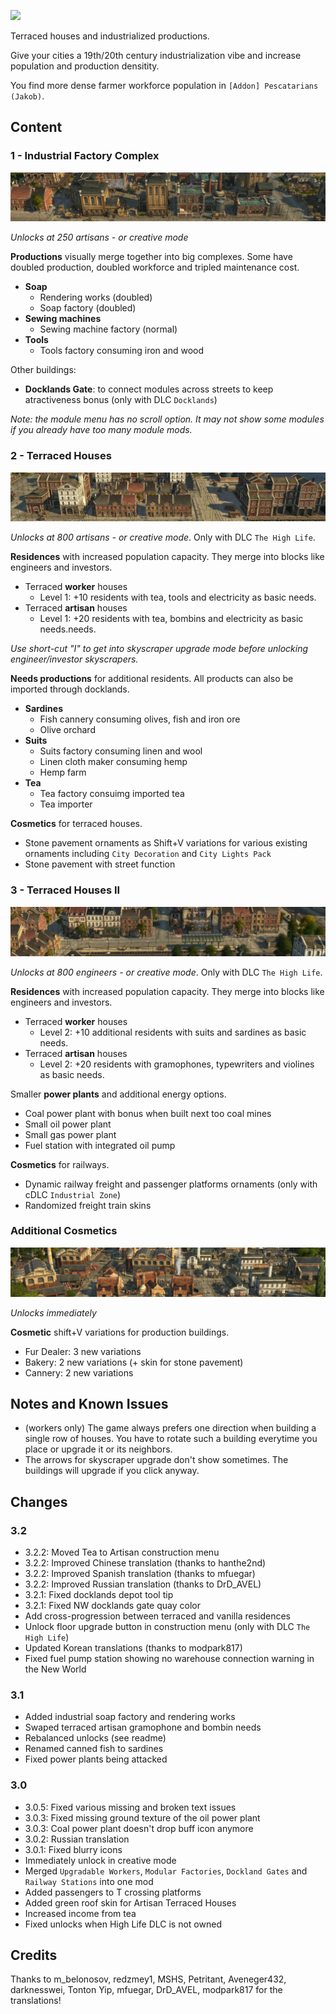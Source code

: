 ![](./banner.jpg)

Terraced houses and industrialized productions.

Give your cities a 19th/20th century industrialization vibe and increase population and production densitity.

You find more dense farmer workforce population in `[Addon] Pescatarians (Jakob)`.

## Content

### 1 - Industrial Factory Complex

![](./readme-industrial-complex.jpg)

*Unlocks at 250 artisans - or creative mode*

**Productions** visually merge together into big complexes.
Some have doubled production, doubled workforce and tripled maintenance cost.

- **Soap**
  - Rendering works (doubled)
  - Soap factory (doubled)
- **Sewing machines**
  - Sewing machine factory (normal)
- **Tools**
  - Tools factory consuming iron and wood

Other buildings:

- **Docklands Gate**: to connect modules across streets to keep atractiveness bonus (only with DLC `Docklands`)

*Note: the module menu has no scroll option. It may not show some modules if you already have too many module mods.*

### 2 - Terraced Houses

![](./readme-terraced-houses-1.jpg)

*Unlocks at 800 artisans - or creative mode*. Only with DLC `The High Life`.

**Residences** with increased population capacity.
They merge into blocks like engineers and investors.

- Terraced **worker** houses
  - Level 1: +10 residents with tea, tools and electricity as basic needs.
- Terraced **artisan** houses
  - Level 1: +20 residents with tea, bombins and electricity as basic needs.needs.

*Use short-cut "I" to get into skyscraper upgrade mode before unlocking engineer/investor skyscrapers.*

**Needs productions** for additional residents. All products can also be imported through docklands.

- **Sardines**
  - Fish cannery consuming olives, fish and iron ore
  - Olive orchard
- **Suits**
  - Suits factory consuming linen and wool
  - Linen cloth maker consuming hemp
  - Hemp farm
- **Tea**
  - Tea factory consuimg imported tea
  - Tea importer

**Cosmetics** for terraced houses.

- Stone pavement ornaments as Shift+V variations for various existing ornaments including `City Decoration` and `City Lights Pack`
- Stone pavement with street function

### 3 - Terraced Houses II

![](./readme-terraced-houses-2.jpg)

*Unlocks at 800 engineers - or creative mode*. Only with DLC `The High Life`.

**Residences** with increased population capacity.
They merge into blocks like engineers and investors.

- Terraced **worker** houses
  - Level 2: +10 additional residents with suits and sardines as basic needs.
- Terraced **artisan** houses
  - Level 2: +20 residents with gramophones, typewriters and violines as basic needs.

Smaller **power plants** and additional energy options.

- Coal power plant with bonus when built next too coal mines
- Small oil power plant
- Small gas power plant
- Fuel station with integrated oil pump

**Cosmetics** for railways.

- Dynamic railway freight and passenger platforms ornaments (only with cDLC `Industrial Zone`)
- Randomized freight train skins

### Additional Cosmetics

![](./readme-factory-variants.jpg)

*Unlocks immediately*

**Cosmetic** shift+V variations for production buildings.

- Fur Dealer: 3 new variations
- Bakery: 2 new variations (+ skin for stone pavement)
- Cannery: 2 new variations

## Notes and Known Issues

- (workers only) The game always prefers one direction when building a single row of houses. You have to rotate such a building everytime you place or upgrade it or its neighbors.
- The arrows for skyscraper upgrade don't show sometimes. The buildings will upgrade if you click anyway.

## Changes

### 3.2

- 3.2.2: Moved Tea to Artisan construction menu
- 3.2.2: Improved Chinese translation (thanks to hanthe2nd)
- 3.2.2: Improved Spanish translation (thanks to mfuegar)
- 3.2.2: Improved Russian translation (thanks to DrD_AVEL)
- 3.2.1: Fixed docklands depot tool tip
- 3.2.1: Fixed NW docklands gate quay color
- Add cross-progression between terraced and vanilla residences
- Unlock floor upgrade button in construction menu (only with DLC `The High Life`)
- Updated Korean translations (thanks to modpark817)
- Fixed fuel pump station showing no warehouse connection warning in the New World

### 3.1

- Added industrial soap factory and rendering works
- Swaped terraced artisan gramophone and bombin needs
- Rebalanced unlocks (see readme)
- Renamed canned fish to sardines
- Fixed power plants being attacked

### 3.0

- 3.0.5: Fixed various missing and broken text issues
- 3.0.3: Fixed missing ground texture of the oil power plant
- 3.0.3: Coal power plant doesn't drop buff icon anymore
- 3.0.2: Russian translation
- 3.0.1: Fixed blurry icons
- Immediately unlock in creative mode
- Merged `Upgradable Workers`, `Modular Factories`, `Dockland Gates` and `Railway Stations` into one mod
- Added passengers to T crossing platforms
- Added green roof skin for Artisan Terraced Houses
- Increased income from tea
- Fixed unlocks when High Life DLC is not owned

## Credits

Thanks to m_belonosov, redzmey1, MSHS, Petritant, Aveneger432, darknesswei, Tonton Yip, mfuegar, DrD_AVEL, modpark817 for the translations!
